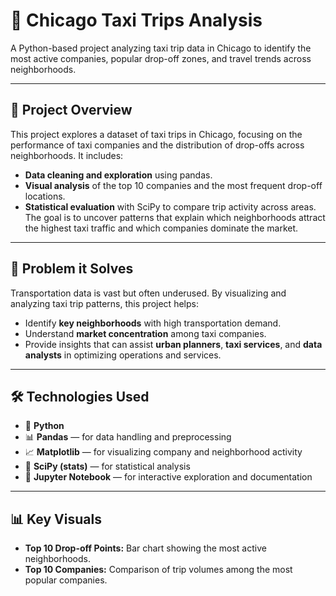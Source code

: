 # 🚕 Chicago Taxi Trips Analysis

A Python-based project analyzing taxi trip data in Chicago to identify the most active companies, popular drop-off zones, and travel trends across neighborhoods.

---

## 🎯 Project Overview

This project explores a dataset of taxi trips in Chicago, focusing on the performance of taxi companies and the distribution of drop-offs across neighborhoods.
It includes:

* **Data cleaning and exploration** using pandas.
* **Visual analysis** of the top 10 companies and the most frequent drop-off locations.
* **Statistical evaluation** with SciPy to compare trip activity across areas.
  The goal is to uncover patterns that explain which neighborhoods attract the highest taxi traffic and which companies dominate the market.

---

## 🧩 Problem it Solves

Transportation data is vast but often underused. By visualizing and analyzing taxi trip patterns, this project helps:

* Identify **key neighborhoods** with high transportation demand.
* Understand **market concentration** among taxi companies.
* Provide insights that can assist **urban planners**, **taxi services**, and **data analysts** in optimizing operations and services.

---

## 🛠️ Technologies Used

* 🐍 **Python**
* 📊 **Pandas** — for data handling and preprocessing
* 📈 **Matplotlib** — for visualizing company and neighborhood activity
* 🧮 **SciPy (stats)** — for statistical analysis
* 📘 **Jupyter Notebook** — for interactive exploration and documentation

---

## 📊 Key Visuals

* **Top 10 Drop-off Points:** Bar chart showing the most active neighborhoods.
* **Top 10 Companies:** Comparison of trip volumes among the most popular companies.
